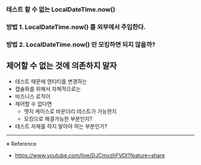 ### 테스트 할 수 없는 LocalDateTime.now()

### 방법 1. LocalDateTime.now() 를 외부에서 주입한다.

### 방법 2. LocalDateTime.now() 만 모킹하면 되지 않을까?

## 제어할 수 없는 것에 의존하지 말자

- 테스트 때문에 엔티티를 변경하는 
- 캡슐화를 위해서 자체적으로는 
- 비즈니스 로직이 
- 제어할 수 없다면 
  - 엣지 케이스로 바운더리 테스트가 가능한지
  - 모킹으로 해결가능한 부분인지?
- 테스트 자체를 하지 말아야 하는 부분인가?


---

※ Reference

- https://www.youtube.com/live/DJCmvzhFVOI?feature=share